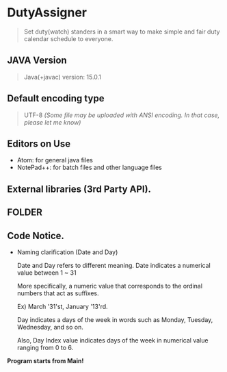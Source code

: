 # DutyAssigner
> Set duty(watch) standers in a smart way to make simple
>  and fair duty calendar schedule to everyone.

## JAVA Version

> Java(+javac) version: 15.0.1

## Default encoding type

> UTF-8 *(Some file may be uploaded with ANSI encoding. In that case, please let me know)*

## Editors on Use

- Atom: for general java files
- NotePad++: for batch files and other language files

## External libraries (3rd Party API).

>

## FOLDER


## Code Notice.

- Naming clarification (Date and Day)</p>
 Date and Day refers to different meaning.
Date indicates a numerical value between 1 ~ 31</p>
More specifically, a numeric value that corresponds to the ordinal numbers that act as  suffixes. </p>
Ex) March '31'st, January '13'rd. </p>
 Day indicates a days of the week in words such as Monday, Tuesday, Wednesday, and so on.</p>
Also, Day Index value indicates days of the week in numerical value ranging from 0 to 6. </p>


**Program starts from Main!**
